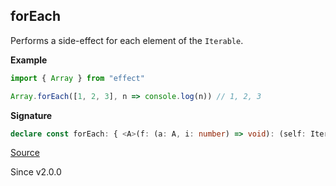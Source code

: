 ## forEach

Performs a side-effect for each element of the `Iterable`.

**Example**

```ts
import { Array } from "effect"

Array.forEach([1, 2, 3], n => console.log(n)) // 1, 2, 3
```

**Signature**

```ts
declare const forEach: { <A>(f: (a: A, i: number) => void): (self: Iterable<A>) => void; <A>(self: Iterable<A>, f: (a: A, i: number) => void): void; }
```

[Source](https://github.com/Effect-TS/effect/tree/main/packages/effect/src/Array.ts#L2984)

Since v2.0.0